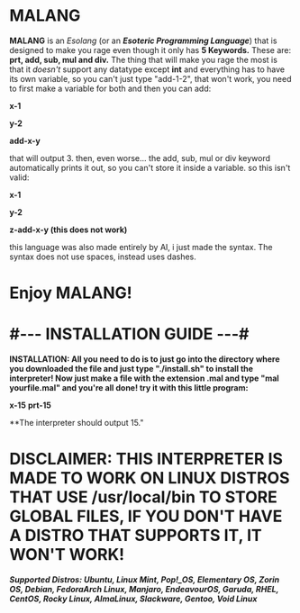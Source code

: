 # MALANG
**MALANG** is an *Esolang* (or an ***Esoteric Programming Language***) that is designed to make you rage even though it only has **5 Keywords.** These are: **prt, add, sub, mul and div.** The thing that will make you rage the most is that it *doesn't* support any datatype except **int** and everything has to have its own variable, so you can't just type "add-1-2", that won't work, you need to first make a variable for both and then you can add:

**x-1**

**y-2**

**add-x-y**

that will output 3. then, even worse... the add, sub, mul or div keyword automatically prints it out, so you can't store it inside a variable. so this isn't valid:

**x-1**

**y-2**

**z-add-x-y (this does not work)**

this language was also made entirely by AI, i just made the syntax. The syntax does not use spaces, instead uses dashes.
# Enjoy MALANG!

# #--- INSTALLATION GUIDE ---#
**INSTALLATION: All you need to do is to just go into the directory where you downloaded the file and just type "./install.sh" to install the interpreter! Now just make a file with the extension .mal and type "mal yourfile.mal" and you're all done! try it with this little program:**

**x-15**
**prt-15**

**The interpreter should output 15."

# DISCLAIMER: THIS INTERPRETER IS MADE TO WORK ON LINUX DISTROS THAT USE /usr/local/bin TO STORE GLOBAL FILES, IF YOU DON'T HAVE A DISTRO THAT SUPPORTS IT, IT WON'T WORK!

***Supported Distros:
Ubuntu,
Linux Mint,
Pop!_OS,
Elementary OS,
Zorin OS,
Debian,
FedoraArch Linux,
Manjaro,
EndeavourOS,
Garuda,
RHEL,
CentOS,
Rocky Linux,
AlmaLinux,
Slackware,
Gentoo,
Void Linux***
